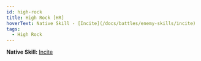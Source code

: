 ```yaml
---
id: high-rock
title: High Rock [HR]
hoverText: Native Skill - [Incite](/docs/battles/enemy-skills/incite)
tags:
  - High Rock
---
```


**Native Skill:** [Incite](/docs/battles/enemy-skills/incite)

